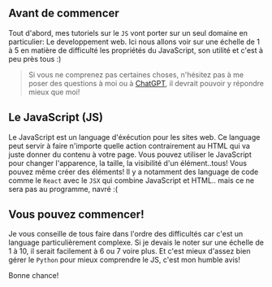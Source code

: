 ## Avant de commencer

Tout d'abord, mes tutoriels sur le `JS` vont porter sur un seul domaine en particulier: Le developpement web.
Ici nous allons voir sur une échelle de 1 à 5 en matière de difficulté les propriétés du JavaScript, 
son utilité et c'est à peu près tous :)

> Si vous ne comprenez pas certaines choses, n'hésitez pas à me poser des questions
> à moi ou à [ChatGPT](https://chat.openai.com/), il devrait pouvoir y répondre mieux que moi!

## Le JavaScript (JS)

Le JavaScript est un language d'éxécution pour les sites web. Ce language peut servir à faire n'importe quelle action
contrairement au HTML qui va juste donner du contenu à votre page.
Vous pouvez utiliser le JavaScript pour changer l'apparence, la taille, la visibilité d'un élément..tous!
Vous pouvez même créer des éléments! Il y a notamment des language de code comme le `React` avec le `JSX` qui combine JavaScript et HTML..
mais ce ne sera pas au programme, navré :(

## Vous pouvez commencer!

Je vous conseille de tous faire dans l'ordre des difficultés car c'est un language particulièrement complexe.
Si je devais le noter sur une échelle de 1 à 10, il serait facilement à 6 ou 7 voire plus.
Et c'est mieux d'assez bien gérer le `Python` pour mieux comprendre le JS, c'est mon humble avis!

Bonne chance!